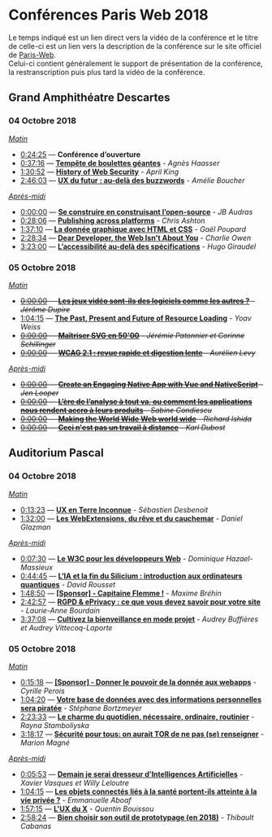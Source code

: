 # Conférences Paris Web 2018

Le temps indiqué est un lien direct vers la vidéo de la conférence et le titre de celle-ci est un lien vers la description de la conférence sur le site officiel de [Paris-Web](https://www.paris-web.fr).  
Celui-ci contient généralement le support de présentation de la conférence, la restranscription puis plus tard la vidéo de la conférence.  

## Grand Amphithéatre Descartes
### 04 Octobre 2018
*[Matin](https://www.youtube.com/watch?v=qYgqTpdPmTo)*

* [0:24:25](https://www.youtube.com/watch?v=qYgqTpdPmTo&t=24m25s) — **Conférence d’ouverture**
* [0:37:16](https://www.youtube.com/watch?v=qYgqTpdPmTo&t=37m16s) — [**Tempête de boulettes géantes**](https://www.paris-web.fr/2018/conferences/tempete-de-boulettes-geantes.php) - *Agnès Haasser*
* [1:30:52](https://www.youtube.com/watch?v=qYgqTpdPmTo&t=1h30m52s) — [**History of Web Security**](https://www.paris-web.fr/2018/conferences/mozilla-observatory-a-history-of-web-security-standards.php) - *April King*
* [2:46:03](https://www.youtube.com/watch?v=qYgqTpdPmTo&t=2h46m03s) — [**UX du futur : au-delà des buzzwords**](https://www.paris-web.fr/2018/conferences/ux-du-futur-au-dela-des-buzzwords.php) - *Amélie Boucher*

*[Après-midi](https://www.youtube.com/watch?v=ZNBGieeOLcU)*

* [0:00:00](https://www.youtube.com/watch?v=ZNBGieeOLcU) — [**Se construire en construisant l’open-source**](https://www.paris-web.fr/2018/conferences/se-construire-en-construisant-lopen-source.php) - *JB Audras*
* [0:28:06](https://www.youtube.com/watch?v=ZNBGieeOLcU&t=28m06s) — [**Publishing across platforms**](https://www.paris-web.fr/2018/conferences/publishing-across-platforms.php) - *Chris Ashton*
* [1:37:10](https://www.youtube.com/watch?v=ZNBGieeOLcU&t=1h37m00s) — [**La donnée graphique avec HTML et CSS**](https://www.paris-web.fr/2018/conferences/la-donnee-graphique-avec-html-et-css.php) - *Gaël Poupard*
* [2:28:34](https://www.youtube.com/watch?v=ZNBGieeOLcU&t=2h28m34s) — [**Dear Developer, the Web Isn't About You**](https://www.paris-web.fr/2018/conferences/dear-developer-the-web-isnt-about-you.php) - *Charlie Owen*
* [3:23:00](https://www.youtube.com/watch?v=ZNBGieeOLcU&t=3h23m00s) — [**L’accessibilité au-delà des spécifications**](https://www.paris-web.fr/2018/conferences/L-accessibilite-au-dela-des-specifications.php) - *Hugo Giraudel*

### 05 Octobre 2018
*[Matin](https://www.youtube.com/watch?v=HnDsr3EbaV4)*

* ~~[0:00:00](https://www.youtube.com/watch?v=HnDsr3EbaV4) — [**Les jeux vidéo sont-ils des logiciels comme les autres ?**](https://www.paris-web.fr/2018/conferences/les-jeux-video-sont-ils-des-logiciels-comme-les-autres.php) - *Jérôme Dupire*~~
* [1:04:15](https://www.youtube.com/watch?v=HnDsr3EbaV4&t=1h4m15s) — [**The Past, Present and Future of Resource Loading**](https://www.paris-web.fr/2018/conferences/the-past-present-and-future-of-resource-loading.php) - *Yoav Weiss*
* ~~[0:00:00](https://www.youtube.com/watch?v=HnDsr3EbaV4) — [**Maîtriser SVG en 50'00**](https://www.paris-web.fr/2018/conferences/maitriser-svg-en-50-minutes.php) - *Jérémie Patonnier et Corinne Schillinger*~~
* ~~[0:00:00](https://www.youtube.com/watch?v=HnDsr3EbaV4) — [**WCAG 2.1 : revue rapide et digestion lente**](https://www.paris-web.fr/2018/conferences/wcag-21-revue-rapide-et-digestion-lente.php) - *Aurélien Levy*~~

*[Après-midi](https://www.youtube.com/watch?v=ymjVqWVtsOo)*

* ~~[0:00:00](https://www.youtube.com/watch?v=ymjVqWVtsOo) — [**Create an Engaging Native App with Vue and NativeScript**](https://www.paris-web.fr/2018/conferences/create-an-engaging-native-app-with-vue-and-nativescript.php) - *Jen Looper*~~
* ~~[0:00:00](https://www.youtube.com/watch?v=ymjVqWVtsOo) — [**L’ère de l’analyse à tout va, ou comment les applications nous rendent accro à leurs produits**](https://www.paris-web.fr/2018/conferences/lre-de-lanalyse-a-tout-va-ou-comment-les-applications-nous-rendent-accro-a-leurs-produits.php) - *Sabine Condiescu*~~
* ~~[0:00:00](https://www.youtube.com/watch?v=ymjVqWVtsOo) — [**Making the World Wide Web world wide**](https://www.paris-web.fr/2018/conferences/making-the-world-wide-web-world-wide.php) - *Richard Ishida*~~
* ~~[0:00:00](https://www.youtube.com/watch?v=ymjVqWVtsOo) — [**Ceci n'est pas un travail à distance**](https://www.paris-web.fr/2018/conferences/ceci-nest-pas-un-travail-a-distance.php) - *Karl Dubost*~~

## Auditorium Pascal
### 04 Octobre 2018
*[Matin](https://www.youtube.com/watch?v=4jFz8W2WOGs)*

* [0:13:23](https://www.youtube.com/watch?v=4jFz8W2WOGs&t=13m23s) — [**UX en Terre Inconnue**](https://www.paris-web.fr/2018/conferences/ux-en-terre-inconnue.php) - *Sébastien Desbenoit*
* [1:32:00](https://www.youtube.com/watch?v=4jFz8W2WOGs&t=1h32m00s) — [**Les WebExtensions, du rêve et du cauchemar**](https://www.paris-web.fr/2018/conferences/les-webextensions-du-reve-et-du-cauchemar.php) - *Daniel Glazman*

*[Après-midi](https://www.youtube.com/watch?v=5V9UiaSmnBg)*

* [0:07:30](https://www.youtube.com/watch?v=5V9UiaSmnBg&t=7m30s) — [**Le W3C pour les développeurs Web**](https://www.paris-web.fr/2018/conferences/le-w3c-pour-les-developeurs-web.php) - *Dominique Hazael-Massieux*
* [0:44:45](https://www.youtube.com/watch?v=5V9UiaSmnBg&t=44m45s) — [**L’IA et la fin du Silicium : introduction aux ordinateurs quantiques**](https://www.paris-web.fr/2018/conferences/lia-et-la-fin-du-silicium-introduction-aux-ordinateurs-quantiques.php) - *David Rousset*
* [1:48:50](https://www.youtube.com/watch?v=5V9UiaSmnBg&t=1h48m50s) — [**[Sponsor] - Capitaine Flemme !**](https://www.paris-web.fr/2018/conferences/sponsor---capitaine-flemme.php) - *Maxime Bréhin*
* [2:42:57](https://www.youtube.com/watch?v=5V9UiaSmnBg&t=2h42m57s) — [**RGPD & ePrivacy : ce que vous devez savoir pour votre site**](https://www.paris-web.fr/2018/conferences/rgpd-eprivacy-ce-que-vous-devez-savoir-pour-votre-site.php) - *Laurie-Anne Bourdain*
* [3:37:08](https://www.youtube.com/watch?v=5V9UiaSmnBg&t=3h37m08s) — [**Cultivez la bienveillance en mode projet**](https://www.paris-web.fr/2018/conferences/cultivez-la-bienveillance-en-mode-projet.php) - *Audrey Buffières et Audrey Vittecoq-Laporte*

### 05 Octobre 2018
*[Matin](https://www.youtube.com/watch?v=VnwzO0uNn6o)*

* [0:15:18](https://www.youtube.com/watch?v=VnwzO0uNn6o&t=15m18s) — [**[Sponsor] - Donner le pouvoir de la donnée aux webapps**](https://www.paris-web.fr/2018/conferences/sponsor-donner-le-pouvoir-de-la-donnee-aux-webapps.php) - *Cyrille Perois*
* [1:04:20](https://www.youtube.com/watch?v=VnwzO0uNn6o&t=1h04m20s) — [**Votre base de données avec des informations personnelles sera piratée**](https://www.paris-web.fr/2018/conferences/votre-base-de-donnees-avec-des-informations-personnelles-sera-piratee.php) - *Stéphane Bortzmeyer*
* [2:23:33](https://www.youtube.com/watch?v=VnwzO0uNn6o&t=2h23m33s) — [**Le charme du quotidien, nécessaire, ordinaire, routinier**](https://www.paris-web.fr/2018/conferences/le-charme-du-quotidien-necessaire-ordinaire-routinier.php) - *Rayna Stamboliyska*
* [3:18:17](https://www.youtube.com/watch?v=VnwzO0uNn6o&t=3h18m17s) — [**Sécurité pour tous: on aurait TOR de ne pas (se) renseigner**](https://www.paris-web.fr/2018/conferences/securite-pour-tous-on-aurait-tor-de-ne-pas-se-renseigner.php) - *Marion Magné*

*[Après-midi](https://www.youtube.com/watch?v=62fsK3vO0DU)*

* [0:05:53](https://www.youtube.com/watch?v=62fsK3vO0DU&t=5m35s) — [**Demain je serai dresseur d’Intelligences Artificielles**](https://www.paris-web.fr/2018/conferences/demain-je-serai-dresseur-dintelligences-artificielles.php) - *Xavier Vasques et Willy Leloutre*
* [1:04:15](https://www.youtube.com/watch?v=62fsK3vO0DU&t=1h04m15s) — [**Les objets connectés liés à la santé portent-ils atteinte à la vie privée ?**](https://www.paris-web.fr/2018/conferences/les-objets-connectes-lies-a-la-sante-portent-ils-atteinte-a-la-vie-privee.php) - *Emmanuelle Aboaf*
* [1:57:15](https://www.youtube.com/watch?v=62fsK3vO0DU&t=1h57m15s) — [**L'UX du X**](https://www.paris-web.fr/2018/conferences/lux-du-x.php) - *Quentin Bouissou*
* [2:58:24](https://www.youtube.com/watch?v=62fsK3vO0DU&t=2h58m24s) — [**Bien choisir son outil de prototypage (en 2018)**](https://www.paris-web.fr/2018/conferences/bien-choisir-son-outil-de-prototypage-en-2018.php) - *Thibault Cabanas*
